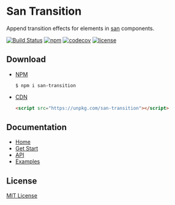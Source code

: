 # San Transition

Append transition effects for elements in [san](//github.com/ecomfe/san) components.

[![Build Status](https://travis-ci.org/ecomfe/san-transition.svg?branch=master)](https://travis-ci.org/ecomfe/san-transition)
[![npm](https://img.shields.io/npm/v/san-transition.svg)](https://img.shields.io/npm/v/san-transition.svg)
[![codecov](https://codecov.io/gh/ecomfe/san-transition/branch/master/graph/badge.svg)](https://codecov.io/gh/ecomfe/san-transition)
[![license](https://img.shields.io/github/license/mashape/apistatus.svg)]()

## Download

- [NPM](https://www.npmjs.com)
  ```
  $ npm i san-transition
  ```

- [CDN](https://www.npmjs.com/package/san-transition)
  ```html
  <script src="https://unpkg.com/san-transition"></script>
  ```

## Documentation

- [Home](https://ecomfe.github.io/san-transition)
- [Get Start](https://ecomfe.github.io/san-transition#start)
- [API](https://ecomfe.github.io/san-transition#api)
- [Examples](https://ecomfe.github.io/san-transition#examples)

## License

[MIT License](https://github.com/ecomfe/san-transition/blob/9ed0ec3e4ec1549d4e0b47c4f0ea63f61394b6ec/LICENSE)
